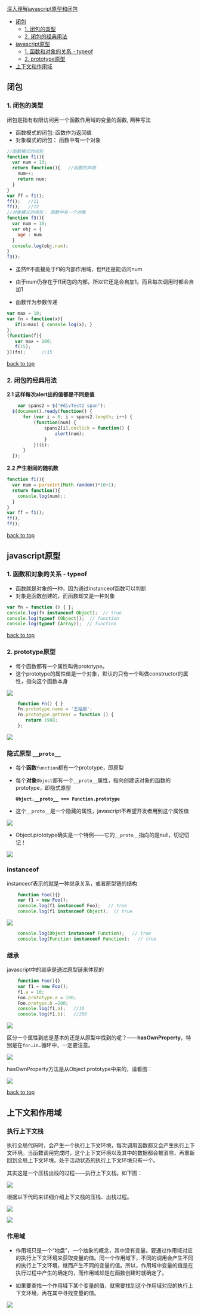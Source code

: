 [深入理解javascript原型和闭包](#top)

- [闭包](#闭包)
  - [1. 闭包的类型](#闭包的类型)
  - [2. 闭包的经典用法](#闭包的经典用法)
- [javascript原型](#javascript原型)
  - [1. 函数和对象的关系  - typeof](#函数和对象的关系)
  - [2. prototype原型](#prototype原型)
- [上下文和作用域](#上下文和作用域)

<h2 id="闭包">闭包</h2>

<h3 id="闭包的类型">1. 闭包的类型</h3>

闭包是指有权限访问另一个函数作用域的变量的函数, 两种写法

- 函数模式的闭包: 函数作为返回值
- 对象模式的闭包： 函数中有一个对象

```javascript
//函数模式的闭包
function f1(){
  var num = 10;
  return function(){   //函数的声明
    num++;
    return num;
  }
}
var ff = f1();
ff();   //11
ff();   //12
//对象模式的闭包： 函数中有一个对象
function f3(){
  var num = 10;
  var obj = {
    age : num
  }
  console.log(obj.num);
}
f3();
```

- 虽然ff不直接处于f1的内部作用域，但ff还是能访问num
- 由于num仍存在于ff闭包的内部，所以它还是会自加1，而且每次调用时都会自加1


- 函数作为参数传递

```javascript
var max = 10;
var fn = function(x){
   if(x>max) { console.log(x); }
};
(function(f){
   var max = 100;
   f(15);
})(fn);      //15
```

[back to top](#top)

<h3 id="闭包的经典用法">2. 闭包的经典用法</h3>

**2.1 这样每次alert出的值都是不同是值**

```javascript
	var spans2 = $("#divTest2 span");
  $(document).ready(function() {
      for (var i = 0; i < spans2.length; i++) {
          (function(num) {
              spans2[i].onclick = function() {
                  alert(num);
              }
          })(i);
      }
  });
```

**2.2 产生相同的随机数**

```javascript
function f1(){
  var num = parseInt(Math.random()*10+1);
  return function(){
    console.log(num);;
  }
}
var ff = f1();
ff();
ff();
```

[back to top](#top)

<h2 id="javascript原型">javascript原型</h2>

<h3 id="函数和对象的关系">1. 函数和对象的关系  - typeof</h3>

- 函数就是对象的一种，因为通过instanceof函数可以判断
- 对象是函数创建的，而函数却又是一种对象

```javascript
var fn = function () { };
console.log(fn instanceof Object);  // true
console.log(typeof (Object));  // function
console.log(typeof (Array));  // function
```

[back to top](#top)

<h3 id="prototype原型">2. prototype原型</h3> 

- 每个函数都有一个属性叫做prototype。
- 这个prototype的属性值是一个对象，默认的只有一个叫做constructor的属性，指向这个函数本身

![](http://i.imgur.com/DsTB7IF.png)

```javascript
    function Fn() { }
    Fn.prototype.name = '王福朋';
    Fn.prototype.getYear = function () {
       return 1988;
    };
```

![](http://i.imgur.com/JRZSbZt.png)

### 隐式原型  `__proto__`

- 每个**函数**`function`都有一个prototype，即原型
- 每个**对象**`Object`都有一个`__proto__`属性，指向创建该对象的函数的prototype，即隐式原型

	**`Object.__proto__ === Function.prototype`**

- 这个`__proto__`是一个隐藏的属性，javascript不希望开发者用到这个属性值

![](http://i.imgur.com/4He2nkD.png)

- Object.prototype确实是一个特例——它的`__proto__`指向的是null，切记切记！

![](http://i.imgur.com/G5COZpv.png)

### instanceof

instanceof表示的就是一种继承关系，或者原型链的结构
```javascript
	function Foo(){}
	var f1 = new Foo();
	console.log(f1 instanceof Foo);   // true
	console.log(f1 instanceof Object);  // true
```
![](http://i.imgur.com/WRHuZyi.png)
```javascript
    console.log(Object instanceof Function);   // true
	console.log(Function instanceof Function);   // true
```
### 继承

javascript中的继承是通过原型链来体现的
```javascript
    function Foo(){}
	var f1 = new Foo();
	f1.a = 10;
	Foo.prototype.a = 100;
	Foo.protype.b =200;
	console.log(f1.a);   //10
	console.log(f1.b);   //200
```
![](http://i.imgur.com/9PBjupZ.png)

区分一个属性到底是基本的还是从原型中找到的呢？——**hasOwnProperty**，特别是在`for…in…`循环中，一定要注意。

![](http://i.imgur.com/Lxbj54V.png)

hasOwnProperty方法是从Object.prototype中来的，请看图：

![](http://i.imgur.com/apwRAay.png)

[back to top](#top)

<h2 id="上下文和作用域">上下文和作用域</h2>

### 执行上下文栈

执行全局代码时，会产生一个执行上下文环境，每次调用函数都又会产生执行上下文环境。当函数调用完成时，这个上下文环境以及其中的数据都会被消除，再重新回到全局上下文环境。处于活动状态的执行上下文环境只有一个。

其实这是一个压栈出栈的过程——执行上下文栈。如下图：

![](http://i.imgur.com/49NP4IJ.png)

根据以下代码来详细介绍上下文栈的压栈、出栈过程。

![](http://i.imgur.com/79BWAD3.png)

![](http://i.imgur.com/rq3tsJa.png)

### 作用域

- 作用域只是一个“地盘”，一个抽象的概念，其中没有变量。要通过作用域对应的执行上下文环境来获取变量的值。同一个作用域下，不同的调用会产生不同的执行上下文环境，继而产生不同的变量的值。所以，作用域中变量的值是在执行过程中产生的确定的，而作用域却是在函数创建时就确定了。

- 如果要查找一个作用域下某个变量的值，就需要找到这个作用域对应的执行上下文环境，再在其中寻找变量的值。

![](http://i.imgur.com/oLRL4bm.png)
